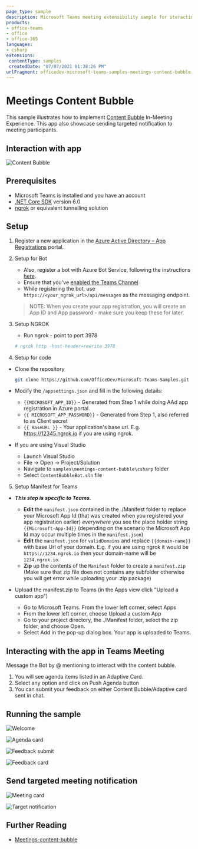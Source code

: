 ```yaml
---
page_type: sample
description: Microsoft Teams meeting extensibility sample for iteracting with Content Bubble Bot in-meeting
products:
- office-teams
- office
- office-365
languages:
- csharp
extensions:
 contentType: samples
 createdDate: "07/07/2021 01:38:26 PM"
urlFragment: officedev-microsoft-teams-samples-meetings-content-bubble-csharp
---
```


# Meetings Content Bubble

This sample illustrates how to implement [Content Bubble](https://docs.microsoft.com/en-us/microsoftteams/platform/apps-in-teams-meetings/create-apps-for-teams-meetings?view=msteams-client-js-latest&tabs=dotnet#notificationsignal-api) In-Meeting Experience. This app also showcase sending targeted notification to meeting participants.

## Interaction with app

![Content Bubble](ContentBubble/Images/ContentBubbleModule.gif)

## Prerequisites

- Microsoft Teams is installed and you have an account
- [.NET Core SDK](https://dotnet.microsoft.com/download) version 6.0
- [ngrok](https://ngrok.com/) or equivalent tunnelling solution

## Setup

1. Register a new application in the [Azure Active Directory – App Registrations](https://go.microsoft.com/fwlink/?linkid=2083908) portal.

2. Setup for Bot	
	- Also, register a bot with Azure Bot Service, following the instructions [here](https://docs.microsoft.com/en-us/azure/bot-service/bot-service-quickstart-registration?view=azure-bot-service-3.0).
	- Ensure that you've [enabled the Teams Channel](https://docs.microsoft.com/en-us/azure/bot-service/channel-connect-teams?view=azure-bot-service-4.0)
	- While registering the bot, use `https://<your_ngrok_url>/api/messages` as the messaging endpoint.

    > NOTE: When you create your app registration, you will create an App ID and App password - make sure you keep these for later.

3. Setup NGROK
      - Run ngrok - point to port 3978

	```bash
	# ngrok http -host-header=rewrite 3978
	```
4. Setup for code
- Clone the repository

    ```bash
    git clone https://github.com/OfficeDev/Microsoft-Teams-Samples.git
    ```

- Modify the `/appsettings.json` and fill in the following details:
  - `{{MICROSOFT_APP_ID}}` - Generated from Step 1 while doing AAd app registration in Azure portal.
  - `{{ MICROSOFT_APP_PASSWORD}}` - Generated from Step 1, also referred to as Client secret
  - `{{ BaseURL }}` - Your application's base url. E.g. https://12345.ngrok.io if you are using ngrok.

- If you are using Visual Studio
  - Launch Visual Studio
  - File -> Open -> Project/Solution
  - Navigate to `samples\meetings-content-bubble\csharp` folder
  - Select `ContentBubbleBot.sln` file

5. Setup Manifest for Teams
- __*This step is specific to Teams.*__
    - **Edit** the `manifest.json` contained in the ./Manifest folder to replace your Microsoft App Id (that was created when you registered your app registration earlier) *everywhere* you see the place holder string `{{Microsoft-App-Id}}` (depending on the scenario the Microsoft App Id may occur multiple times in the `manifest.json`)
    - **Edit** the `manifest.json` for `validDomains` and replace `{{domain-name}}` with base Url of your domain. E.g. if you are using ngrok it would be `https://1234.ngrok.io` then your domain-name will be `1234.ngrok.io`.
    - **Zip** up the contents of the `Manifest` folder to create a `manifest.zip` (Make sure that zip file does not contains any subfolder otherwise you will get error while uploading your .zip package)

- Upload the manifest.zip to Teams (in the Apps view click "Upload a custom app")
   - Go to Microsoft Teams. From the lower left corner, select Apps
   - From the lower left corner, choose Upload a custom App
   - Go to your project directory, the ./Manifest folder, select the zip folder, and choose Open.
   - Select Add in the pop-up dialog box. Your app is uploaded to Teams.

## Interacting with the app in Teams Meeting

Message the Bot by @ mentioning to interact with the content bubble.
1. You will see agenda items listed in an Adaptive Card.
1. Select any option and click on Push Agenda button
1. You can submit your feedback on either Content Bubble/Adaptive card sent in chat.

## Running the sample
![Welcome](ContentBubble/Images/Welcome.png)

![Agenda card](ContentBubble/Images/AgendaCard.png)

![Feedback submit](ContentBubble/Images/FeedbackSubmit.png)

![Feedback card](ContentBubble/Images/FeedbackCard.png)


## Send targeted meeting notification
![Meeting card](ContentBubble/Images/MeetingCard.png)

![Target notification](ContentBubble/Images/TargetNotification.png)


## Further Reading

- [Meetings-content-bubble](https://techcommunity.microsoft.com/t5/microsoft-teams/introducing-chat-bubbles-in-microsoft-teams-meetings/m-p/2447271)